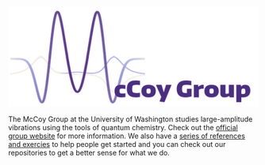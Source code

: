![group logo](profile/group_logo.png)

<!--

**Here are some ideas to get you started:**

🙋‍♀️ A short introduction - what is your organization all about?
🌈 Contribution guidelines - how can the community get involved?
👩‍💻 Useful resources - where can the community find your docs? Is there anything else the community should know?
🍿 Fun facts - what does your team eat for breakfast?
🧙 Remember, you can do mighty things with the power of [Markdown](https://docs.github.com/github/writing-on-github/getting-started-with-writing-and-formatting-on-github/basic-writing-and-formatting-syntax)
-->

The McCoy Group at the University of Washington studies large-amplitude vibrations using the tools of quantum chemistry.
Check out the [official group website](https://sites.uw.edu/mccoygrp/) for more information.
We also have a [series of references and exercies](https://mccoygroup.github.io/References/) to help people get started and you can check out our repositories to get a better sense for what we do.
